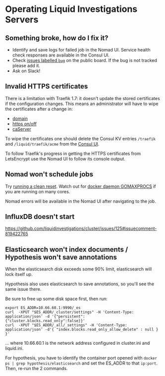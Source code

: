 # Operating Liquid Investigations Servers

## Something broke, how do I fix it?
* Identify and save logs for failed job in the Nomad UI. Service health check responses are available in the Consul UI.
* Check [issues labelled `bug`](https://github.com/orgs/liquidinvestigations/projects/1?card_filter_query=label%3Abug#card-29263439) on the public board. If the bug is not tracked please add it.
* Ask on Slack!

[issues labelled `bug`]: https://github.com/orgs/liquidinvestigations/projects/1?card_filter_query=label%3Abug

## Invalid HTTPS certificates
There is a limitation with Traefik 1.7: it doesn't update the stored certificates if the configuration changes. This means an administrator will have to wipe the certificates after a change in:

- [domain](https://github.com/liquidinvestigations/node/blob/20ece5af24e17e0321265b5abc683455a9a2225c/examples/liquid.ini#L12)
- [https on/off](https://github.com/liquidinvestigations/node/blob/20ece5af24e17e0321265b5abc683455a9a2225c/examples/liquid.ini#L88)
- [caServer](https://github.com/liquidinvestigations/node/blob/20ece5af24e17e0321265b5abc683455a9a2225c/examples/liquid.ini#L92)

To wipe the certificates one should delete the Consul KV entries `/traefik` and `/liquid/traefik/acme` from the [Consul UI](https://github.com/liquidinvestigations/node/blob/20ece5af24e17e0321265b5abc683455a9a2225c/examples/liquid.ini#L3).

To follow Traefik's progress in getting the HTTPS certificates from LetsEncrypt use the Nomad UI to follow its console output.

## Nomad won't schedule jobs

Try [running a clean reset](https://github.com/liquidinvestigations/docs/wiki/Maintenance#clean-reset). Watch out for [docker daemon GOMAXPROCS](https://github.com/liquidinvestigations/cluster/blob/474f0fd4910bee7e70a1ad09771f9c8033d7d63e/examples/registry-systemd-override.conf#L3) if you are running on many cores.

Nomad errors will be available in the Nomad UI after navigating to the job.

## InfluxDB doesn't start

https://github.com/liquidinvestigations/cluster/issues/125#issuecomment-819422765

## Elasticsearch won't index documents / Hypothesis won't save annotations

When the elasticsearch disk exceeds some 90% limit, elasticsearch will lock itself up.

Hypothesis also uses elasticsearch to save annotations, so you'll see the same issue there.

Be sure to free up some disk space first, then run:

```
export ES_ADDR=10.66.60.1:9990/_es
curl  -XPUT "$ES_ADDR/_cluster/settings" -H 'Content-Type: application/json' -d '{"persistent":{"cluster.blocks.read_only":false}}'
curl  -XPUT "$ES_ADDR/_all/_settings" -H 'Content-Type: application/json' -d'{ "index.blocks.read_only_allow_delete" : null } }'
```

... where 10.66.60.1 is the network address configured in cluster.ini and liquid.ini.


For hypothesis, you have to identify the container port opened with `docker ps | grep hypothesis/elasticsearch` and set the ES_ADDR to that `ip:port`. Then, re-run the 2 commands.
